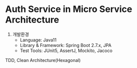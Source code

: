 # Auth Service in Micro Service Architecture
1. 개발환경
   * Language: Java11
   * Library & Framework: Spring Boot 2.7.x, JPA
   * Test Tools: JUnit5, AssertJ, Mockito, Jacoco

TDD, Clean Architecture(Hexagonal)